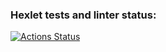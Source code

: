 ### Hexlet tests and linter status:
[![Actions Status](https://github.com/AnastasiaMir/java-project-61/actions/workflows/hexlet-check.yml/badge.svg)](https://github.com/AnastasiaMir/java-project-61/actions)